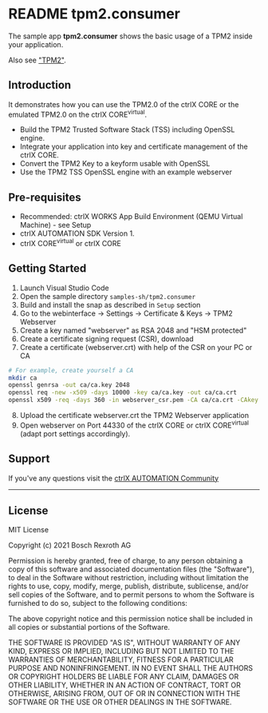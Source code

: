 # README tpm2.consumer

The sample app __tpm2.consumer__ shows the basic usage of a TPM2 inside your application.

Also see ["TPM2"](./tpm2.md).

## Introduction

It demonstrates how you can use the TPM2.0 of the ctrlX CORE or the emulated TPM2.0 on the ctrlX CORE<sup>virtual</sup>.

* Build the TPM2 Trusted Software Stack (TSS) including OpenSSL engine.
* Integrate your application into key and certificate management of the ctrlX CORE.
* Convert the TPM2 Key to a keyform usable with OpenSSL
* Use the TPM2 TSS OpenSSL engine with an example webserver

## Pre-requisites

* Recommended: ctrlX WORKS App Build Environment (QEMU Virtual Machine) - see Setup
* ctrlX AUTOMATION SDK Version 1.
* ctrlX CORE<sup>virtual</sup> or ctrlX CORE

## Getting Started

1. Launch Visual Studio Code
2. Open the sample directory `samples-sh/tpm2.consumer`
3. Build and install the snap as described in `Setup` section
4. Go to the webinterface -> Settings -> Certificate & Keys -> TPM2 Webserver
5. Create a key named "webserver" as RSA 2048 and "HSM protected"
6. Create a certificate signing request (CSR), download
7. Create a certificate (webserver.crt) with help of the CSR on your PC or CA

```bash
# For example, create yourself a CA
mkdir ca
openssl genrsa -out ca/ca.key 2048
openssl req -new -x509 -days 10000 -key ca/ca.key -out ca/ca.crt
openssl x509 -req -days 360 -in webserver_csr.pem -CA ca/ca.crt -CAkey ca/ca.key -CAcreateserial -out webserver.crt -sha256
```
8. Upload the certificate webserver.crt the TPM2 Webserver application
9. Open webserver on Port 44330 of the ctrlX CORE or ctrlX CORE<sup>virtual</sup> (adapt port settings accordingly).

## Support

If you've any questions visit the [ctrlX AUTOMATION Community](https://developer.community.boschrexroth.com/)

___

## License

MIT License

Copyright (c) 2021 Bosch Rexroth AG

Permission is hereby granted, free of charge, to any person obtaining a copy
of this software and associated documentation files (the "Software"), to deal
in the Software without restriction, including without limitation the rights
to use, copy, modify, merge, publish, distribute, sublicense, and/or sell
copies of the Software, and to permit persons to whom the Software is
furnished to do so, subject to the following conditions:

The above copyright notice and this permission notice shall be included in all
copies or substantial portions of the Software.

THE SOFTWARE IS PROVIDED "AS IS", WITHOUT WARRANTY OF ANY KIND, EXPRESS OR
IMPLIED, INCLUDING BUT NOT LIMITED TO THE WARRANTIES OF MERCHANTABILITY,
FITNESS FOR A PARTICULAR PURPOSE AND NONINFRINGEMENT. IN NO EVENT SHALL THE
AUTHORS OR COPYRIGHT HOLDERS BE LIABLE FOR ANY CLAIM, DAMAGES OR OTHER
LIABILITY, WHETHER IN AN ACTION OF CONTRACT, TORT OR OTHERWISE, ARISING FROM,
OUT OF OR IN CONNECTION WITH THE SOFTWARE OR THE USE OR OTHER DEALINGS IN THE
SOFTWARE.
